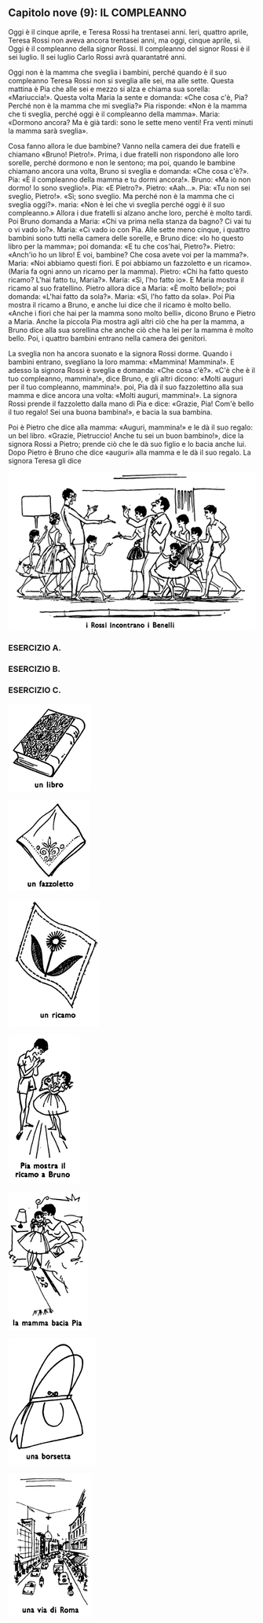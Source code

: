 ## Capitolo nove (9): IL COMPLEANNO

Oggi è il cinque aprile, e Teresa Rossi ha trentasei anni. Ieri, quattro aprile, Teresa Rossi non aveva ancora trentasei anni, ma oggi, cinque aprile, sì. Oggi è il compleanno della signor Rossi. Il compleanno del signor Rossi è il sei luglio. Il sei luglio Carlo Rossi avrà quarantatré anni.

Oggi non è la mamma che sveglia i bambini, perché quando è il suo compleanno Teresa Rossi non si sveglia alle sei, ma alle sette. Questa mattina è Pia che alle sei e mezzo si alza e chiama sua sorella: «Mariuccia!». Questa volta Maria la sente e domanda: «Che cosa c'è, Pia? Perché non è la mamma che mi sveglia?» Pia risponde: «Non è la mamma che ti sveglia, perché oggi è il compleanno della mamma». Maria: «Dormono ancora? Ma è già tardi: sono le sette meno venti! Fra venti minuti la mamma sarà sveglia».

Cosa fanno allora le due bambine? Vanno nella camera dei due fratelli e chiamano «Bruno! Pietro!». Prima, i due fratelli non rispondono alle loro sorelle, perché dormono e non le sentono; ma poi, quando le bambine chiamano ancora una volta, Bruno si sveglia e domanda: «Che cosa c'è?». Pia: «È il compleanno della mamma e tu dormi ancora!». Bruno: «Ma io non dormo! Io sono sveglio!». Pia: «E Pietro?». Pietro: «Aah...». Pia: «Tu non sei sveglio, Pietro!». «Sì; sono sveglio. Ma perché non è la mamma che ci sveglia oggi?». maria: «Non è lei che vi sveglia perché oggi è il suo compleanno.» Allora i due fratelli si alzano anche loro, perché è molto tardi. Poi Bruno domanda a Maria: «Chi va prima nella stanza da bagno? Ci vai tu o vi vado io?». Maria: «Ci vado io con Pia. Alle sette meno cinque, i quattro bambini sono tutti nella camera delle sorelle, e Bruno dice: «Io ho questo libro per la mamma»; poi domanda: «E tu che cos'hai, Pietro?». Pietro: «Anch'io ho un libro! E voi, bambine? Che cosa avete voi per la mamma?». Maria: «Noi abbiamo questi fiori. E poi abbiamo un fazzoletto e un ricamo». (Maria fa ogni anno un ricamo per la mamma). Pietro: «Chi ha fatto questo ricamo? L'hai fatto tu, Maria?». Maria: «Sì, l'ho fatto io». E Maria mostra il ricamo al suo fratellino. Pietro allora dice a Maria: «È molto bello!»; poi domanda: «L'hai fatto da sola?». Maria: «Sì, l'ho fatto da sola». Poi Pia mostra il ricamo a Bruno, e anche lui dice che il ricamo è molto bello. «Anche i fiori che hai per la mamma sono molto belli», dicono Bruno e Pietro a Maria. Anche la piccola Pia mostra agli altri ciò che ha per la mamma, a Bruno dice alla sua sorellina che anche ciò che ha lei per la mamma è molto bello. Poi, i quattro bambini entrano nella camera dei genitori.

La sveglia non ha ancora suonato e la signora Rossi dorme. Quando i bambini entrano, svegliano la loro mamma: «Mammina! Mammina!». E adesso la signora Rossi è sveglia e domanda: «Che cosa c'è?». «C'è che è il tuo compleanno, mammina!», dice Bruno, e gli altri dicono: «Molti auguri per il tuo compleanno, mammina!». poi, Pia dà il suo fazzolettino alla sua mamma e dice ancora una volta: «Molti auguri, mammina!». La signora Rossi prende il fazzoletto dalla mano di Pia e dice: «Grazie, Pia! Com'è bello il tuo regalo! Sei una buona bambina!», e bacia la sua bambina.

Poi è Pietro che dice alla mamma: «Auguri, mammina!» e le dà il suo regalo: un bel libro. «Grazie, Pietruccio! Anche tu sei un buon bambino!», dice la signora Rossi a Pietro; prende ciò che le dà suo figlio e lo bacia anche lui. Dopo Pietro è Bruno che dice «auguri» alla mamma e le dà il suo regalo. La signora Teresa gli dice 

![](../images/c9.1.png)

### ESERCIZIO A.


### ESERCIZIO B.


### ESERCIZIO C.


<!---
Footnotes
-->

![](../images/9sub1.png)

![](../images/9sub2.png)

![](../images/9sub3.png)

![](../images/9sub4.png)

![](../images/9sub5.png)

![](../images/9sub6.png)

![](../images/9sub7.png)

<!--stackedit_data:
eyJoaXN0b3J5IjpbNTE3NTIyMDExLDg3MTc3NDYwOCwtMjAzOD
k3OTEzLDk3NDk2NzkyLDEyNzEyNjc0OTgsMTA0Njc5MzkzNF19

-->